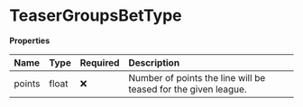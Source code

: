 # TeaserGroupsBetType

**Properties**

| Name   | Type  | Required | Description                                                    |
| :----- | :---- | :------- | :------------------------------------------------------------- |
| points | float | ❌       | Number of points the line will be teased for the given league. |

<!-- This file was generated by liblab | https://liblab.com/ -->
